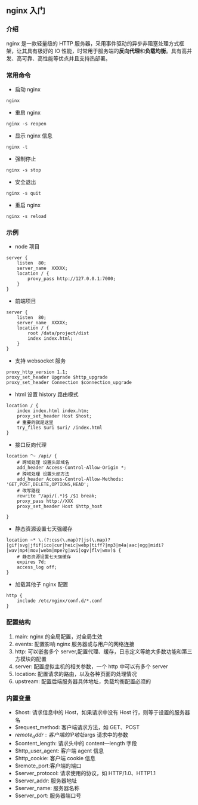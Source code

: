 ## nginx 入门

### 介绍

nginx 是一款轻量级的 HTTP 服务器，采用事件驱动的异步非阻塞处理方式框架，让其具有极好的 IO 性能，时常用于服务端的**反向代理**和**负载均衡**。具有高并发、高可靠、高性能等优点并且支持热部署。

### 常用命令

-   启动 nginx

```
nginx
```

-   重启 nginx

```
nginx -s reopen
```

-   显示 nginx 信息

```
nginx -t
```

-   强制停止

```
nginx -s stop
```

-   安全退出

```
nginx -s quit
```

-   重启 nginx

```
nginx -s reload
```

### 示例

-   node 项目

```
server {
    listen  80;
    server_name  XXXXX;
    location / {
        proxy_pass http://127.0.0.1:7000;
    }
}
```

-   前端项目

```
server {
    listen  80;
    server_name  XXXXX;
    location / {
        root /data/project/dist
        index index.html;
    }
}
```

-   支持 websocket 服务

```
proxy_http_version 1.1;
proxy_set_header Upgrade $http_upgrade
proxy_set_header Connection $connection_upgrade

```

-   html 设置 history 路由模式

```
location / {
    index index.html index.htm;
    proxy_set_header Host $host;
    # 重要的就是这里
    try_files $uri $uri/ /index.html
}
```

-   接口反向代理

```
location ^~ /api/ {
    # 跨域处理 设置头部域名
    add_header Access-Control-Allow-Origin *;
    # 跨域处理 设置头部方法
    add_header Access-Control-Allow-Methods: 'GET,POST,DELETE,OPTIONS,HEAD';
    # 改写路径
    rewrite ^/api/(.*)$ /$1 break;
    proxy_pass http://XXX
    proxy_set_header Host $http_host

}
```

-   静态资源设置七天强缓存

```
location ~* \.(?:css(\.map)?|js(\.map)?|gif|svg|jfif|ico|cur|heic|webp|tiff?|mp3|m4a|aac|ogg|midi?|wav|mp4|mov|webm|mpe?g|avi|ogv|flv|wmv)$ {
    # 静态资源设置七天强缓存
    expires 7d;
    access_log off;
}
```

-   加载其他子 nginx 配置

```
http {
    include /etc/nginx/conf.d/*.conf
}
```

### 配置结构

1. main: nginx 的全局配置，对全局生效
2. events: 配置影响 nginx 服务器或与用户的网络连接
3. http: 可以嵌套多个 server,配置代理、缓存，日志定义等绝大多数功能和第三方模块的配置
4. server: 配置虚拟主机的相关参数，一个 http 中可以有多个 server
5. location: 配置请求的路由，以及各种页面的处理情况
6. upstream: 配置后端服务器具体地址，负载均衡配置必须的

### 内置变量

-   $host: 请求信息中的 Host，如果请求中没有 Host 行，则等于设置的服务器名
-   $request_method: 客户端请求方法，如 GET、POST
-   $remote_addr: 客户端的IP地址$args 请求中的参数
-   $content_length: 请求头中的 content—length 字段
-   $http_user_agent: 客户端 agent 信息
-   $http_cookie: 客户端 cookie 信息
-   $remote_port:客户端的端口
-   $server_protocol: 请求使用的协议，如 HTTP/1.0、HTTP1.1
-   $server_addr: 服务器地址
-   $server_name: 服务器名称
-   $server_port: 服务器端口号
